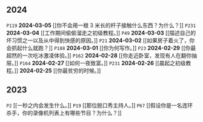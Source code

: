 ## 2024
`P119` **2024-03-05** [[你不会用一根 3 米长的杆子接触什么东西？为什么？]]
`P231` **2024-03-04** [[工作期间偷偷溜走之初级教程。]]
`P49` **2024-03-03** [[描述自己的坏习惯之一以及从中得到快感的原因。]]
`P21` **2024-03-02** [[如果房子着火了，你会抓起什么就跑？]]
`P188` **2024-03-01** [[你为何写作。]]
`P23` **2024-02-29** [[你最超然的一次吃冰激凌体验。]]
`P162` **2024-02-28** [[你走近卧室，发现有人在翻你抽屉。]]
`P164` **2024-02-27** [[如何一夜致富。]]
`P231` **2024-02-26** [[晨起之初级教程。]]
**2024-02-25** [[你最贫穷的时候。]]

## 2023
`P2` [[一秒之内会发生什么。]]
`P19` [[那位脱口秀主持人。]]
`P67` [[假设你是一名连环杀手，你的录像机列表上有哪些节目？为什么？]]